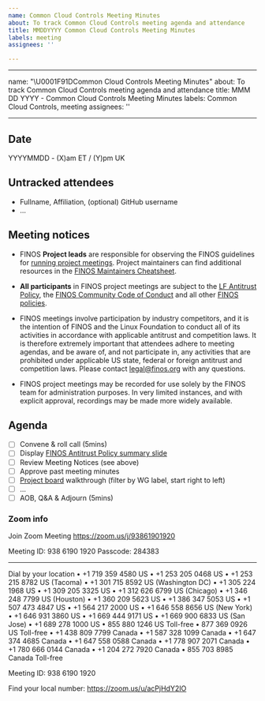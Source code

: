 ```yaml
---
name: Common Cloud Controls Meeting Minutes
about: To track Common Cloud Controls meeting agenda and attendance
title: MMDDYYYY Common Cloud Controls Meeting Minutes
labels: meeting
assignees: ''

---
```


---
name: "\U0001F91DCommon Cloud Controls Meeting Minutes"
about: To track Common Cloud Controls meeting agenda and attendance
title: MMM DD YYYY - Common Cloud Controls Meeting Minutes
labels: Common Cloud Controls, meeting
assignees: ''

---
## Date
YYYYMMDD - (X)am ET / (Y)pm UK

## Untracked attendees
- Fullname, Affiliation, (optional) GitHub username
- ...

## Meeting notices
- FINOS **Project leads** are responsible for observing the FINOS guidelines for [running project meetings](https://community.finos.org/docs/governance/meeting-procedures/). Project maintainers can find additional resources in the [FINOS Maintainers Cheatsheet](https://community.finos.org/docs/finos-maintainers-cheatsheet).

- **All participants** in FINOS project meetings are subject to the [LF Antitrust Policy](https://www.linuxfoundation.org/antitrust-policy/), the [FINOS Community Code of Conduct](https://community.finos.org/docs/governance/code-of-conduct) and all other [FINOS policies](https://community.finos.org/docs/governance/#policies). 

- FINOS meetings involve participation by industry competitors, and it is the intention of FINOS and the Linux Foundation to conduct all of its activities in accordance with applicable antitrust and competition laws. It is therefore extremely important that attendees adhere to meeting agendas, and be aware of, and not participate in, any activities that are prohibited under applicable US state, federal or foreign antitrust and competition laws. Please contact legal@finos.org with any questions.

- FINOS project meetings may be recorded for use solely by the FINOS team for administration purposes. In very limited instances, and with explicit approval, recordings may be made more widely available.

## Agenda
- [ ] Convene & roll call (5mins)
- [ ] Display [FINOS Antitrust Policy summary slide](https://community.finos.org/Compliance-Slides/Antitrust-Compliance-Slide.pdf) 
- [ ] Review Meeting Notices (see above)
- [ ] Approve past meeting minutes
- [ ] [Project board](https://github.com/orgs/finos/projects/78/views/4) walkthrough (filter by WG label, start right to left)
- [ ] ...
- [ ] AOB, Q&A & Adjourn (5mins)

### Zoom info
Join Zoom Meeting
https://zoom.us/j/93861901920

Meeting ID: 938 6190 1920
Passcode: 284383

---

Dial by your location
• +1 719 359 4580 US
• +1 253 205 0468 US
• +1 253 215 8782 US (Tacoma)
• +1 301 715 8592 US (Washington DC)
• +1 305 224 1968 US
• +1 309 205 3325 US
• +1 312 626 6799 US (Chicago)
• +1 346 248 7799 US (Houston)
• +1 360 209 5623 US
• +1 386 347 5053 US
• +1 507 473 4847 US
• +1 564 217 2000 US
• +1 646 558 8656 US (New York)
• +1 646 931 3860 US
• +1 669 444 9171 US
• +1 669 900 6833 US (San Jose)
• +1 689 278 1000 US
• 855 880 1246 US Toll-free
• 877 369 0926 US Toll-free
• +1 438 809 7799 Canada
• +1 587 328 1099 Canada
• +1 647 374 4685 Canada
• +1 647 558 0588 Canada
• +1 778 907 2071 Canada
• +1 780 666 0144 Canada
• +1 204 272 7920 Canada
• 855 703 8985 Canada Toll-free

Meeting ID: 938 6190 1920

Find your local number: https://zoom.us/u/acPjHdY2IO
